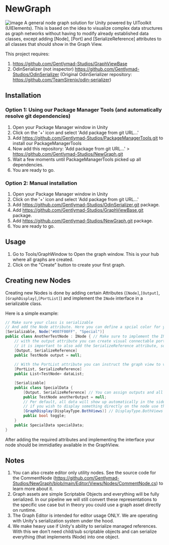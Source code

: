 # NewGraph
![image](https://user-images.githubusercontent.com/530629/219878506-2a12f872-cf5b-468e-8982-066c742bb8e7.png)
A general node graph solution for Unity powered by UIToolkit (UIElements). This is based on the idea to visualize complex data structures as graph networks without having to modify already established data classes, except adding [Node], [Port] and [SerializeReference] attributes to all classes that should show in the Graph View. 

This project requires:
1. https://github.com/Gentlymad-Studios/GraphViewBase
2. OdinSerializer (not inspector) https://github.com/Gentlymad-Studios/OdinSerializer (Original OdinSerializer repository: https://github.com/TeamSirenix/odin-serializer)

## Installation

### Option 1: Using our Package Manager Tools (and automatically resolve git dependencies)
1. Open your Package Manager window in Unity
2. Click on the '+' icon and select 'Add package from git URL...'
3. Add https://github.com/Gentlymad-Studios/PackageManagerTools.git to install our PackageManagerTools
4. Now add this repository: 'Add package from git URL...' > https://github.com/Gentlymad-Studios/NewGraph.git
5. Wait a few moments until PackageManagerTools picked up all dependencies.
6. You are ready to go.

### Option 2: Manual installation
1. Open your Package Manager window in Unity
2. Click on the '+' icon and select 'Add package from git URL...'
3. Add https://github.com/Gentlymad-Studios/OdinSerializer.git package.
4. Add https://github.com/Gentlymad-Studios/GraphViewBase.git package.
5. Add https://github.com/Gentlymad-Studios/NewGraph.git package.
6. You are ready to go.

## Usage
1. Go to Tools/GraphWindow to Open the graph window. This is your hub where all graphs are created.
2. Click on the "Create" button to create your first graph.

## Creating new Nodes
Creating new Nodes is done by adding certain Attributes (```[Node]```,```[Output]```,```[GraphDisplay]```,```[PortList]```) and implement the ```INode``` interface in a serializable class.

Here is a simple example:
```c#
// Make sure your class is serializable
// And add the Node attribute. Here you can define a spcial color for your node as well as organize it with subcategories.
[Serializable, Node("#007F00FF", "Special")]
public class AnotherTestNode : INode { // Make sure to implement the INode interface so the graph can serialize this easily.
    // with the output attribute you can create visual connectable ports in the graph view to connect to other nodes.
    // it is important to also add the SerializeReference attribute, so that unity serializes this field as a reference.
    [Output, SerializeReference]
    public TestNode output = null;
    
    // With the PortList attribute you can instruct the graph view to visualize a dynamic list of ports. 
    [PortList, SerializeReference]
    public List<TestNode> dataList;

    [Serializable]
    public class SpecialData {
        [Output, SerializeReference] // You can assign outputs and all other attributes in nested classes!
        public TestNode anotherOutput = null;
        // Per default, all data will show up automatically in the side inspector in the GraphView.
        // if you wish to display something directly on the node use the GraphDisplay attribute.
        [GraphDisplay(DisplayType.BothViews)] // DisplayType.BothViews visualizes this field both in the inspector and the node itself. 
        public bool toggle;
    }
    public SpecialData specialData;
}
```
After adding the required attributes and implementing the interface your node should be immidiatley available in the GraphView.

## Notes
1. You can also create editor only utility nodes. See the source code for the CommentNode (https://github.com/Gentlymad-Studios/NewGraph/blob/main/Editor/Views/Nodes/CommentNode.cs) to learn more about it. 
2. Graph assets are simple Scriptable Objects and everything will be fully serialized. In our pipeline we will still convert these representations to the specific use case but in theory you could use a graph asset directly on runtime.
3. The Graph Editor is intended for editor usage ONLY. We are operating with Unity's serialization system under the hood.
4. We make heavy use if Unity's ability to serialize managed references. With this we don't need child/sub scriptable objects and can serialize everything (that implements INode) into one object.

